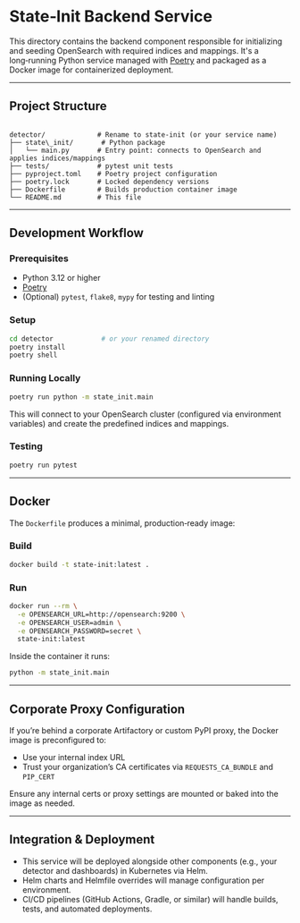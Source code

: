 # State‑Init Backend Service

This directory contains the backend component responsible for initializing and seeding OpenSearch with required indices and mappings. It's a long‑running Python service managed with [Poetry](https://python-poetry.org/) and packaged as a Docker image for containerized deployment.

---

## Project Structure

```

detector/             # Rename to state‑init (or your service name)
├── state\_init/       # Python package
│   └── main.py       # Entry point: connects to OpenSearch and applies indices/mappings
├── tests/            # pytest unit tests
├── pyproject.toml    # Poetry project configuration
├── poetry.lock       # Locked dependency versions
├── Dockerfile        # Builds production container image
└── README.md         # This file

````

---

## Development Workflow

### Prerequisites

- Python 3.12 or higher  
- [Poetry](https://python-poetry.org/docs/#installation)  
- (Optional) `pytest`, `flake8`, `mypy` for testing and linting  

### Setup

```bash
cd detector            # or your renamed directory
poetry install
poetry shell
````

### Running Locally

```bash
poetry run python -m state_init.main
```

This will connect to your OpenSearch cluster (configured via environment variables) and create the predefined indices and mappings.

### Testing

```bash
poetry run pytest
```

---

## Docker

The `Dockerfile` produces a minimal, production‑ready image:

### Build

```bash
docker build -t state-init:latest .
```

### Run

```bash
docker run --rm \
  -e OPENSEARCH_URL=http://opensearch:9200 \
  -e OPENSEARCH_USER=admin \
  -e OPENSEARCH_PASSWORD=secret \
  state-init:latest
```

Inside the container it runs:

```bash
python -m state_init.main
```

---

## Corporate Proxy Configuration

If you’re behind a corporate Artifactory or custom PyPI proxy, the Docker image is preconfigured to:

* Use your internal index URL
* Trust your organization’s CA certificates via `REQUESTS_CA_BUNDLE` and `PIP_CERT`

Ensure any internal certs or proxy settings are mounted or baked into the image as needed.

---

## Integration & Deployment

* This service will be deployed alongside other components (e.g., your detector and dashboards) in Kubernetes via Helm.
* Helm charts and Helmfile overrides will manage configuration per environment.
* CI/CD pipelines (GitHub Actions, Gradle, or similar) will handle builds, tests, and automated deployments.
